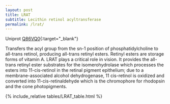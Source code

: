 ```yaml
---
layout: post
title: LRAT
subtitle: Lecithin retinol acyltransferase
permalink: /lrat/
---
```



Uniprot [Q86VQ0](http://www.uniprot.org/uniprot/Q86VQ0){:target="_blank"}

Transfers the acyl group from the sn-1 position of phosphatidylcholine to all-trans retinol, 
producing all-trans retinyl esters. Retinyl esters are storage forms of vitamin A. 
LRAT plays a critical role in vision. It provides the all-trans retinyl ester substrates 
for the isomerohydrolase which processes the esters into 11-cis-retinol in the retinal pigment 
epithelium; due to a membrane-associated alcohol dehydrogenase, 11 cis-retinol is oxidized and converted 
into 11-cis-retinaldehyde which is the chromophore for rhodopsin and the cone photopigments.

{% include_relative tables/LRAT_table.html %}
